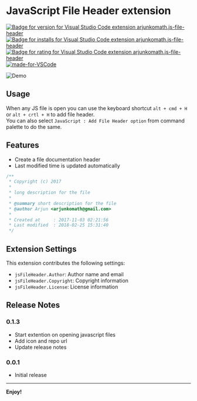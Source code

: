 # JavaScript File Header extension

[![Badge for version for Visual Studio Code extension arjunkomath.js-file-header](https://vsmarketplacebadge.apphb.com/version/arjunkomath.js-file-header.svg)](https://marketplace.visualstudio.com/items?itemName=arjunkomath.js-file-header)
[![Badge for installs for Visual Studio Code extension arjunkomath.js-file-header](https://vsmarketplacebadge.apphb.com/installs/naereen.arjunkomath.js-file-header.svg)](https://marketplace.visualstudio.com/items?itemName=arjunkomath.js-file-header)
[![Badge for rating for Visual Studio Code extension arjunkomath.js-file-header](https://vsmarketplacebadge.apphb.com/rating/naereen.arjunkomath.js-file-header.svg)](https://marketplace.visualstudio.com/items?itemName=arjunkomath.js-file-header)
[![made-for-VSCode](https://img.shields.io/badge/Made%20for-VSCode-1f425f.svg)](https://code.visualstudio.com/)

![Demo](https://github.com/arjunkomath/js-file-header-vscode/blob/24e8a8d8441914ac4eb1fe0fd308a9820214b2f7/demo.gif)

## Usage

When any JS file is open you can use the keyboard shortcut `alt + cmd + H` or `alt + crtl + H` to add file header. \
You can also select `JavaScript : Add File Header option` from command palette to do the same.

## Features

- Create a file documentation header
- Last modified time is updated automatically

```javascript
/**
 * Copyright (c) 2017
 *
 * long description for the file
 *
 * @summary short description for the file
 * @author Arjun <arjunkomath@gmail.com>
 *
 * Created at     : 2017-11-03 02:21:56 
 * Last modified  : 2018-02-25 15:31:40
 */
```

## Extension Settings

This extension contributes the following settings:

* `jsFileHeader.Author`: Author name and email
* `jsFileHeader.Copyright`: Copyright information
* `jsFileHeader.License`: License information

## Release Notes

### 0.1.3

- Start extention on opening javascript files
- Add icon and repo url
- Update release notes

### 0.0.1

- Initial release

-----------------------------------------------------------------------------------------------------------

**Enjoy!**
